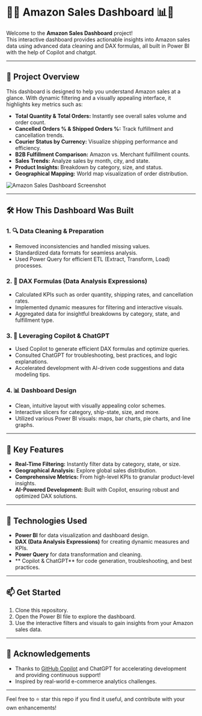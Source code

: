 # 🛒✨ Amazon Sales Dashboard 📊🚀

Welcome to the **Amazon Sales Dashboard** project!  
This interactive dashboard provides actionable insights into Amazon sales data using advanced data cleaning and DAX formulas, all built in Power BI with the help of Copilot and chatgpt.

---

## 🌟 Project Overview

This dashboard is designed to help you understand Amazon sales at a glance. With dynamic filtering and a visually appealing interface, it highlights key metrics such as:

- **Total Quantity & Total Orders:** Instantly see overall sales volume and order count.
- **Cancelled Orders % & Shipped Orders %:** Track fulfillment and cancellation trends.
- **Courier Status by Currency:** Visualize shipping performance and efficiency.
- **B2B Fulfillment Comparison:** Amazon vs. Merchant fulfillment counts.
- **Sales Trends:** Analyze sales by month, city, and state.
- **Product Insights:** Breakdown by category, size, and status.
- **Geographical Mapping:** World map visualization of order distribution.

![Amazon Sales Dashboard Screenshot](./dashboard-screenshot.png) <!-- You can update this with the actual image path or keep the reference for visibility -->

---

## 🛠️ How This Dashboard Was Built

### 1. 🔍 Data Cleaning & Preparation
- Removed inconsistencies and handled missing values.
- Standardized data formats for seamless analysis.
- Used Power Query for efficient ETL (Extract, Transform, Load) processes.

### 2. 📐 DAX Formulas (Data Analysis Expressions)
- Calculated KPIs such as order quantity, shipping rates, and cancellation rates.
- Implemented dynamic measures for filtering and interactive visuals.
- Aggregated data for insightful breakdowns by category, state, and fulfillment type.

### 3. 🧠 Leveraging Copilot & ChatGPT
- Used  Copilot to generate efficient DAX formulas and optimize queries.
- Consulted ChatGPT for troubleshooting, best practices, and logic explanations.
- Accelerated development with AI-driven code suggestions and data modeling tips.

### 4. 📊 Dashboard Design
- Clean, intuitive layout with visually appealing color schemes.
- Interactive slicers for category, ship-state, size, and more.
- Utilized various Power BI visuals: maps, bar charts, pie charts, and line graphs.

---

## 🚀 Key Features

- **Real-Time Filtering:** Instantly filter data by category, state, or size.
- **Geographical Analysis:** Explore global sales distribution.
- **Comprehensive Metrics:** From high-level KPIs to granular product-level insights.
- **AI-Powered Development:** Built with Copilot, ensuring robust and optimized DAX solutions.

---

## 🤖 Technologies Used

- **Power BI** for data visualization and dashboard design.
- **DAX (Data Analysis Expressions)** for creating dynamic measures and KPIs.
- **Power Query** for data transformation and cleaning.
- ** Copilot & ChatGPT** for code generation, troubleshooting, and best practices.

---

## 📫 Get Started

1. Clone this repository.
2. Open the Power BI file to explore the dashboard.
3. Use the interactive filters and visuals to gain insights from your Amazon sales data.

---

## 🙌 Acknowledgements

- Thanks to [GitHub Copilot](https://github.com/features/copilot) and ChatGPT for accelerating development and providing continuous support!
- Inspired by real-world e-commerce analytics challenges.

---

Feel free to ⭐ star this repo if you find it useful, and contribute with your own enhancements!

